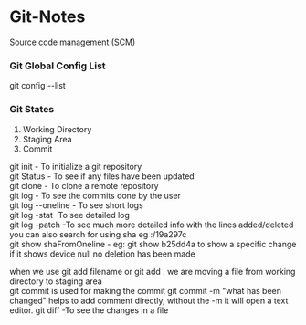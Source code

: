 # Git-Notes

Source code management (SCM)

### Git Global Config List

git config --list

### Git States

1. Working Directory
2. Staging Area
3. Commit

git init - To initialize a git repository <br />
git Status - To see if any files have been updated <br />
git clone - To clone a remote repository<br />
git log - To see the commits done by the user<br />
git log --oneline - To see short logs<br />
git log -stat -To see detailed log<br />
git log -patch -To see much more detailed info with the lines added/deleted you can also search for using sha eg :/19a297c <br />
git show shaFromOneline - eg: git show b25dd4a to show a specific change if it shows device null no deletion has been made<br />

when we use git add filename or git add . we are moving a file from working directory to staging area
<br />
git commit is used for making the commit
git commit -m "what has been changed" helps to add comment directly, without the -m it will open a text editor.
git diff -To see the changes in a file
